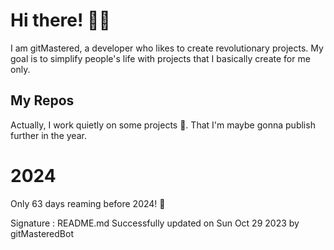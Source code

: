 
# Hi there! 🙋‍♂️
I am gitMastered, a developer who likes to create revolutionary projects.
My goal is to simplify people's life with projects that I basically create for me only.

## My Repos
Actually, I work quietly on some projects 👀. That I'm maybe gonna publish further in the year.

# 2024
Only 63 days reaming before 2024! 🙌

Signature : README.md Successfully updated on Sun Oct 29 2023 by gitMasteredBot

